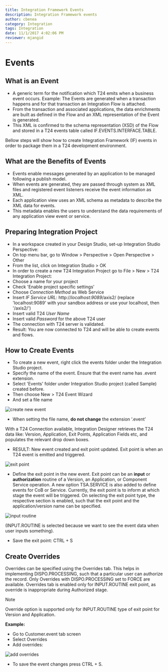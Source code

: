 ```yaml
---
title: Integration Framework Events
description: Integration Framework events
author: cbenea
category: Integration
tags: Integration
date: 11/1/2017 4:02:06 PM 
reviewer: mjangid
---
```


# Events

## What is an Event 


 - A generic term for the notification which T24 emits when a business event occurs. Example: The Events are generated when a transaction happens and for that transaction an Integration Flow is attached.
 - From the transaction and associated applications, the data enrichments are built as defined in the Flow and an XML representation of the Event is generated. 
 - This XML is confirmed to the schema representation (XSD) of the Flow and stored in a T24 events table called IF.EVENTS.INTERFACE.TABLE.


 Bellow steps will show how to create Integration Framework (IF) events in order to package them in a T24 development environment.

## What are the Benefits of Events 

- Events enable messages generated by an application to be managed following a publish model. 
- When events are generated, they are passed through system as XML files and registered event listeners receive the event information as XML.
- Each application view uses an XML schema as metadata to describe the XML data for events. 
- This metadata enables the users to understand the data requirements of any application view event or service.


## Preparing Integration Project 

 - In a workspace created in your Design Studio, set-up Integration Studio Perspective:
  - On top menu bar, go to Window > Perspective > Open Perspective > Other 
  - From the list, click on Integration Studio > OK
 - In order to create a new T24 Integration Project go to File > New > T24 Integration Project:
  - Choose a name for your project
  - Check 'Enable project specific settings'
  - Choose *Connection Method* as Web Service
  - Insert *IF Service URL*:  http://*localhost:9089*/axis2/   (replace 'localhost:9089' with your sandbox address or use your localhost, then '/axis2/')
  - Insert valid T24 *User Name*
  - Insert valid *Password* for the above T24 user
 - The connection with T24 server is validated.
 - Result: You are now connected to T24 and will be able to create events and flows.

## How to Create Events 

 - To create a new event, right click the events folder under the Integration Studio project. 
 - Specify the name of the event. Ensure that the event name has .event extension. 
 - Select 'Events' folder under Integration Studio project (called Sample) created before. 
 - Then choose New > T24 Event Wizard
 - And set a file name

![create new event](./images/new-event.png)

 - When setting the file name, **do not change** the extension ‘.event’


With a T24 Connection available, Integration Designer retrieves the T24 data like: Version, Application, Exit Points, Application Fields etc, and populates the relevant drop down boxes.


 - RESULT: New event created and exit point updated. Exit point is when an T24 event is emitted and triggered. 

![exit point](./images/exit-point.png)

 - Define the exit point in the new event. Exit point can be an **input** or **authorization** routine of a Version, an Application, or Component Service operation. A new option TSA.SERVICE is also added to define events for CoB or Service. Currently, the exit point is to inform at which stage the event will be triggered. On selecting the exit point type, the respective section is enabled, such that the exit point and the application/version name can be specified.

![input routine](./images/input-routine.png)
 
(INPUT.ROUTINE is selected because we want to see the event data when user inputs something).

 - Save the exit point: CTRL + S

## Create Overrides 
Overrides can be specified using the Overrides tab. This helps in implementing DISPO.PROCESSING, such that a particular user can authorize the record. Only Overrides with DISPO.PROCESSING set to FORCE are available. Overrides tab is enabled only for INPUT.ROUTINE exit point, as override is inappropriate during Authorized stage.
> [!Note]
> Override option is supported only for INPUT.ROUTINE type of exit point for Version and Application.

**Example:**
 - Go to Customer.event tab screen
 - Select Overrides
 - Add overrides:

![add overrides](./images/add-overrides.png)
 

- To save the event changes press CTRL + S. 
